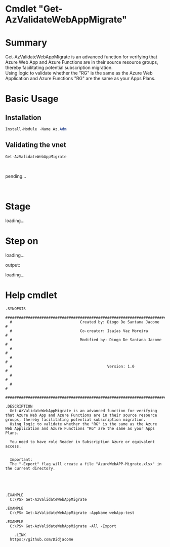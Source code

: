 # Cmdlet "Get-AzValidateWebAppMigrate"

# Summary
Get-AzValidateWebAppMigrate is an advanced function for verifying that Azure Web App and Azure Functions are in their source resource groups, thereby facilitating potential subscription migration. <br>
Using logic to validate whether the "RG" is the same as the Azure Web Application and Azure Functions "RG" are the same as your Apps Plans.

# Basic Usage
## Installation

```powershell
Install-Module -Name Az.Adm
```
## Validating the vnet
```powershell
Get-AzValidateWebAppMigrate
```
<br>

pending...

<br>

# Stage

loading...

# Step on
loading...

output:

loading...




# Help cmdlet




      
    .SYNOPSIS
      #################################################################################################################
      #                              Created by: Diogo De Santana Jacome                                              #
      #                              Co-creator: Isaías Vaz Moreira                                                   #
      #                              Modified by: Diogo De Santana Jacome                                             #
      #                                                                                                               #
      #                                                                                                               #
      #                                          Version: 1.0                                                         #
      #                                                                                                               #
      #                                                                                                               #
      #################################################################################################################   
    
    .DESCRIPTION
      Get-AzValidateWebAppMigrate is an advanced function for verifying that Azure Web App and Azure Functions are in their source resource groups, thereby facilitating potential subscription migration. 
      Using logic to validate whether the "RG" is the same as the Azure Web Application and Azure Functions "RG" are the same as your Apps Plans.
      
      You need to have role Reader in Subscription Azure or equivalent access.


      Important:
      The "-Export" flag will create a file "AzureWebAPP-Migrate.xlsx" in the current directory.




    
    .EXAMPLE
      C:\PS> Get-AzValidateWebAppMigrate
				
    .EXAMPLE
      C:\PS> Get-AzValidateWebAppMigrate -AppName webApp-test

    .EXAMPLE
      C:\PS> Get-AzValidateWebAppMigrate -All -Export
    
		.LINK 
      https://github.com/Didjacome